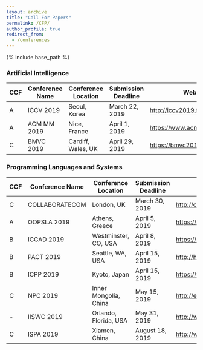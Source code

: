 ```yaml
---
layout: archive
title: "Call For Papers"
permalink: /CFP/
author_profile: true
redirect_from:
  - /conferences
---
```


{% include base_path %}

### Artificial Intelligence

|  CCF | Conference Name | Conference Location | Submission Deadline | Website |
| ------------ | ------------ |  ------------ |  ------------ |  ------------ |
| A | ICCV 2019 | Seoul, Korea | March 22, 2019 | <http://iccv2019.thecvf.com/> |
| A | ACM MM 2019 | Nice, France | April 1, 2019 | <https://www.acmmm.org/2019/> |
| C | BMVC 2019 | Cardiff, Wales, UK | April 29, 2019 | <https://bmvc2019.org> |


### Programming Languages and Systems

|  CCF | Conference Name | Conference Location | Submission Deadline | Website |
| ------------ | ------------ |  ------------ |  ------------ |  ------------ |
| C | COLLABORATECOM| London, UK | March 30, 2019 | <http://collaboratecom.org/> |
| A | OOPSLA 2019 | Athens, Greece | April 5, 2019 | <https://2019.splashcon.org/track/splash-2019-oopsla> |
| B | ICCAD 2019 | Westminster, CO, USA | April 8, 2019 | <https://iccad.com/> |
| B | PACT 2019 | Seattle, WA, USA | April 15, 2019 | <http://hpc.pnl.gov/pact19/> |
| B | ICPP 2019 | Kyoto, Japan | April 15, 2019 | <https://www.hpcs.cs.tsukuba.ac.jp/icpp2019/index.html> |
| C | NPC 2019 | Inner Mongolia, China | May 15, 2019 | <http://epcc.sjtu.edu.cn/NPC2019/> |
| - | IISWC 2019 | Orlando, Florida, USA | May 31, 2019 | <http://www.iiswc.org/iiswc2019/> |
| C | ISPA 2019 | Xiamen, China | August 18, 2019 | <http://www.ispa2019.com/> |

